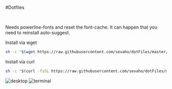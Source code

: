 #Dotfiles

&nbsp;

Needs powerline-fonts and reset the font-cache.
It can happen that you need to reinstall auto-suggest.

Install via wget

```bash
sh -c "$(wget https://raw.githubusercontent.com/sevaho/dotFiles/master/install.sh -O -)"
```

Install via curl

```bash
sh -c "$(curl -fsSL https://raw.githubusercontent.com/sevaho/dotFiles/master/install.sh)"
```


![desktop](https://github.com/sevaho/dotFiles/blob/master/img/de.jpg)
![terminal](https://github.com/sevaho/dotFiles/blob/master/img/linuxterminal.jpg)

&nbsp;
